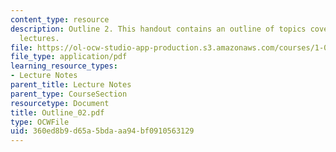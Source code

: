 ```yaml
---
content_type: resource
description: Outline 2. This handout contains an outline of topics covered in course
  lectures.
file: https://ol-ocw-studio-app-production.s3.amazonaws.com/courses/1-054-mechanics-and-design-of-concrete-structures-spring-2004/360ed8b9d65a5bdaaa94bf0910563129_Outline_02.pdf
file_type: application/pdf
learning_resource_types:
- Lecture Notes
parent_title: Lecture Notes
parent_type: CourseSection
resourcetype: Document
title: Outline_02.pdf
type: OCWFile
uid: 360ed8b9-d65a-5bda-aa94-bf0910563129
---
```

